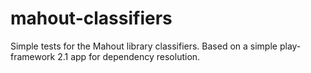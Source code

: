 mahout-classifiers
==================

Simple tests for the Mahout library classifiers. Based on a simple play-framework 2.1 app for dependency resolution.
